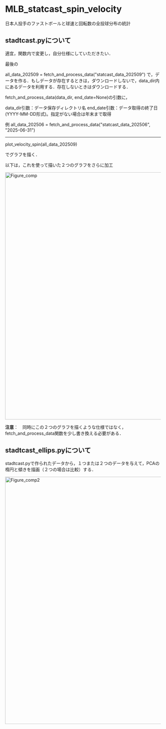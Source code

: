# MLB_statcast_spin_velocity
日本人投手のファストボールと球速と回転数の全投球分布の統計

## stadtcast.pyについて
適宜，関数内で変更し，自分仕様にしていただきたい．

最後の

all_data_202509 = fetch_and_process_data("statcast_data_202509")
で，データを作る．もしデータが存在するときは，ダウンロードしないで，data_dir内にあるデータを利用する．存在しないときはダウンロードする．

fetch_and_process_data(data_dir, end_date=None)の引数に，

data_dir引数：データ保存ディレクトリ名
end_date引数：データ取得の終了日 (YYYY-MM-DD形式)。指定がない場合は年末まで取得

例
all_data_202506 = fetch_and_process_data("statcast_data_202506", "2025-06-31")

-----
plot_velocity_spin(all_data_202509)

でグラフを描く．

以下は，これを使って描いた２つのグラフをさらに加工

<img width="2211" height="800" alt="Figure_comp" src="https://github.com/user-attachments/assets/6501be7c-4b4e-4ee6-8f36-ca8b8ca6a304" />

**注意**：　同時にこの２つのグラフを描くような仕様ではなく，fetch_and_process_data関数を少し書き換える必要がある．

## stadtcast_ellips.pyについて
stadtcast.pyで作られたデータから，１つまたは２つのデータを与えて，PCAの楕円と傾きを描画（２つの場合は比較）する．

<img width="1200" height="800" alt="Figure_comp2" src="https://github.com/user-attachments/assets/d1137e85-218f-4dcb-943d-650983427132" />

